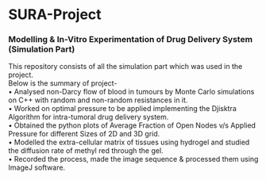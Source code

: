 # SURA-Project
### Modelling &amp; In-Vitro Experimentation of Drug Delivery System (Simulation Part)
This repository consists of all the simulation part which was used in the project.<br/>
Below is the summary of project- <br />
• Analysed non-Darcy flow of blood in tumours by Monte Carlo simulations on C++ with random and non-random resistances in it.<br/>
• Worked on optimal pressure to be applied implementing the Djisktra Algorithm for intra-tumoral drug delivery system.<br/>
• Obtained the python plots of Average Fraction of Open Nodes v/s Applied Pressure for different Sizes of 2D and 3D grid.<br/>
• Modelled the extra-cellular matrix of tissues using hydrogel and studied the diffusion rate of methyl red through the gel.<br/>
• Recorded the process, made the image sequence & processed them using ImageJ software.<br/>

